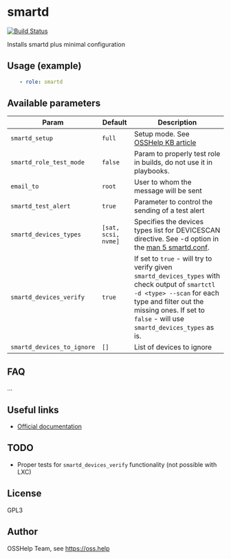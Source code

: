 # smartd

[![Build Status](https://drone.osshelp.ru/api/badges/ansible/smartd/status.svg)](https://drone.osshelp.ru/ansible/smartd)

Installs smartd plus minimal configuration

## Usage (example)

```yaml
    - role: smartd
```

## Available parameters

| Param | Default | Description |
| -------- | -------- | -------- |
| `smartd_setup` | `full` | Setup mode. See [OSSHelp KB article](https://oss.help/kb4895) |
| `smartd_role_test_mode` | `false` | Param to properly test role in builds, do not use it in playbooks. |
| `email_to` | `root` | User to whom the message will be sent |
| `smartd_test_alert` | `true` | Parameter to control the sending of a test alert |
| `smartd_devices_types` | `[sat, scsi, nvme]` | Specifies the devices types list for DEVICESCAN directive. See -d option in the [man 5 smartd.conf](https://linux.die.net/man/5/smartd.conf). |
| `smartd_devices_verify` | `true` | If set to `true` - will try to verify given `smartd_devices_types` with check output of `smartctl -d <type> --scan` for each type and filter out the missing ones. If set to `false` - will use `smartd_devices_types` as is. |
| `smartd_devices_to_ignore` | `[]` | List of devices to ignore |

## FAQ

...

## Useful links

- [Official documentation](https://www.smartmontools.org/wiki/TocDoc)

## TODO

- Proper tests for `smartd_devices_verify` functionality (not possible with LXC)

## License

GPL3

## Author

OSSHelp Team, see <https://oss.help>
